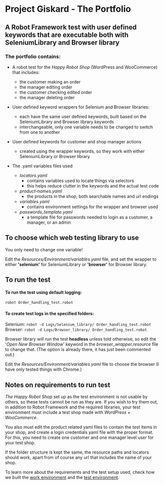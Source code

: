 # Project Giskard - The Portfolio

## A Robot Framework test with user defined keywords that are executable both with SeleniumLibrary and Browser library

### The portfolio contains:

* A robot test for the *Happy Robot Shop* (WordPress and WooCommerce) that includes:
  - the customer making an order
  - the manager editing order
  - the customer checking edited order
  - the manager deleting order


* User defined keyword wrappers for Selenium and Browser libraries:
  - each have the same user defined keywords, built based on the SeleniumLibrary and Browser library keywords
  - interchangeable, only one variable needs to be changed to switch from one to another

* User defined keywords for customer and shop manager actions
  - created using the wrapper keywords, so they work with either SeleniumLibrary or Browser library

* The .yaml variables files used
  - *locators.yaml*
      - contains variables used to locate things via selectors
      - this helps reduce clutter in the keywords and the actual test code
  - *product-names.yaml*
      - the products in the shop, both searchable names and url endings
  - *variables.yaml*
      - contains environment settings for the wrapper and browser used
  - *passwords_template.yaml*
      - a template file for passwords needed to login as a customer, a manager, or an admin


## To choose which web testing library to use

You only need to change one variable!

Edit the *Resources/Environment/variables.yaml* file, and set the wrapper to either **'selenium'** for SeleniumLibrary or **'browser'** for Browser library.

## To run the test

#### To run the test using default logging:
`robot Order_handling_test.robot`


#### To create test logs in the specified folders:
Selenium: `robot -d Logs/Selenium_library/ Order_handling_test.robot`\
Browser: `robot -d Logs/Browser_library/ Order_handling_test.robot`


Browser library will run the test **headless** unless told otherwise, so edit the '*Open New Browser Window*' keyword in the *browser_wrapper.resource* file to change that. (The option is already there, it has just been commented out.)

Edit the *Resources/Environment/variables.yaml* file to choose the browser (I have only tested things with Chrome.)

## Notes on requirements to run test

*The Happy Robot Shop* set up as the test environment is not usable by others, so these tests cannot be run as they are. If you wish to try them out, in addition to Robot Framework and the required libraries, your test environment must include a test shop made with *WordPress + WooCommerce*.

You also  must edit the product related yaml files to contain the test items in your shop, and create a login credentials yaml file with the proper format. For this, you need to create one customer and one manager level user for your test shop.

If the folder structure is kept the same, the resource paths and locators should work, apart from of course any url that includes the name of your shop.

To learn more about the requirements and the test setup used, check how we built the [work environment](https://github.com/amauran/project-giskard/wiki/Setting-up-the-work-environment) and the [test environment](https://github.com/amauran/project-giskard/wiki/Setting-up-the-target-environment).